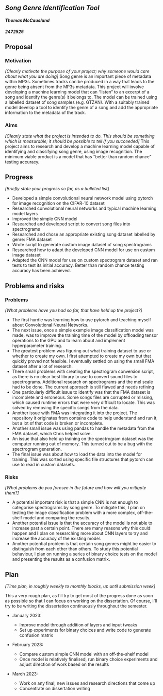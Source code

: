 
## *Song Genre Identification Tool* 
#### *Thomas McCausland* 
#### *2472525* 

## Proposal
### Motivation
*[Clearly motivate the purpose of your project; why someone would care about what you are doing]*
Song genre is an important piece of metadata within MP3s. Sometimes tracks can be produced in a way that leads to the genre being absent from the MP3s metadata. This project will involve developing a machine learning model that can “listen” to an excerpt of a song and identify the genre(s) it belongs to. The model can be trained using a labelled dataset of song samples (e.g. GTZAN). With a suitably trained model  develop a tool to identify the genre of a song and add the appropriate information to the metadata of the track.


### Aims
*[Clearly state what the project is intended to do. This should be something which is measurable; it should be possible to tell if you succeeded]*
This project aims to research and develop a machine learning model capable of identifying and classifying song genre, using image recognition. The minimum viable product is a model that has "better than random chance" testing accuracy.


## Progress
*[Briefly state your progress so far, as a bulleted list]*
- Developed a simple convolutional neural network model using pytorch for image recognition on the CIFAR-10 dataset
- Researched convolutional neural networks and typical machine learning model layers
- Improved the simple CNN model
- Researched and developed script to convert song files into spectrograms
- Researched and chose an appropriate existing song dataset labelled by genre: FMA dataset
- Wrote script to generate custom image dataset of song spectrograms
- Researched how to adapt the developed CNN model for use on custom image dataset
- Adapted the CNN model for use on custom spectrogram dataset and ran tests to test its initial accuracy. Better than random chance testing accuracy has been achieved.


## Problems and risks
### Problems
*[What problems have you had so far, that have held up the project?]*
- The first hurdle was learning how to use pytorch and teaching myself about Convolutional Neural Networks.
- The next issue, once a simple example image classification model was made, was to improve the training time of the model by offloading tensor operations to the GPU and to learn about and implement hyperparameter training.
- The greatest problem was figuring out what training dataset to use or whether to create my own. I first attempted to create my own but that quickly proved not feasible. I eventually settled on using the small FMA dataset after a lot of research.
- There small problems with creating the spectrogram conversion script, as there is no clear best library to use to convert sound files to spectrograms. Additional research on spectrograms and the mel scale had to be done. The current approach is still flawed and needs refining
- One particularly difficult issue to identify was that the FMA dataset is incomplete and erroneous. Some songs files are corrupted or missing, which caused runtime errors that were very difficult to locate. This was solved by removing the specific songs from the data.
- Another issue with FMA was integrating it into the project. The repository it originates from contains code to help understand and run it, but a lot of that code is broken or incomplete.
- Another small issue was using pandas to handle the metadata from the FMA dataset, which Chris helped solve.
- An issue that also held up training on the spectrogram dataset was the computer running out of memory. This turned out to be a bug with the spectrogram generation.
- The final issue was about how to load the data into the model for training. This was sorted using specific file structures that pytorch can use to read in custom datasets.


### Risks
*[What problems do you foresee in the future and how will you mitigate them?]*
- A potential important risk is that a simple CNN is not enough to categorise spectrograms by song genre. To mitigate this, I plan on testing the image classification problem with a more complex, off-the-shelf model and comparing the results.
- Another potential issue is that the accuracy of the model is not able to increase past a certain point. There are many reasons why this could happen and I plan on researching more about CNN layers to try and increase the accuracy of the existing model.
- Another potential problem is that certain song genres might be easier to distinguish from each other than others. To study this potential behaviour, I plan on running a series of binary choice tests on the model and presenting the results as a confusion matrix.


## Plan
*[Time plan, in roughly weekly to monthly blocks, up until submission week]*

This a very rough plan, as I'll try to get most of the progress done as soon as possible so that I can focus on working on the dissertation. Of course, I'll try to be writing the dissertation continuously throughout the semester.

- January 2023:
    - Improve model through addition of layers and input tweaks
    - Set up experiments for binary choices and write code to generate confusion matrix

- February 2023:
    - Compare custom simple CNN model with an off-the-shelf model
    - Once model is relatively finalised, run binary choice experiments and adjust direction of work based on the results

- March 2023:
    - Work on any final, new issues and research directions that come up
    - Concentrate on dissertation writing
